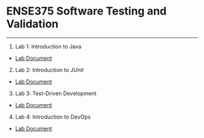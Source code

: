 # ENSE375 Software Testing and Validation
---

1. Lab 1: Introduction to Java
* [Lab Document](https://github.com/adamtilson/ense375/blob/main/lab-1/lab-doc.md)
2. Lab 2: Introduction to JUnit
* [Lab Document](https://github.com/adamtilson/ense375/blob/main/lab-2/lab-doc.md)
3. Lab 3: Test-Driven Development
* [Lab Document](https://github.com/adamtilson/ense375/blob/main/lab-3/lab-doc.md)
4. Lab 4: Introduction to DevOps
* [Lab Document](https://github.com/adamtilson/ense375/blob/main/lab-4/lab-doc.md)
